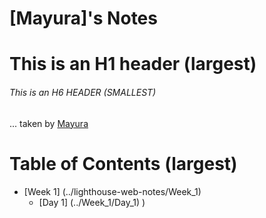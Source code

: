 # [Mayura]'s Notes
# This is an H1 header (largest)
###### This is an H6 HEADER (SMALLEST)

... taken by [Mayura](https://github.com/Path-may1/lighthouse-web-notes/commit/c4f2d0ac6c418b697155e6237d5f9ab9093e8ffa)

# Table of Contents (largest)
* [Week 1] (../lighthouse-web-notes/Week_1)
  * [Day 1] (../Week_1/Day_1)
)
